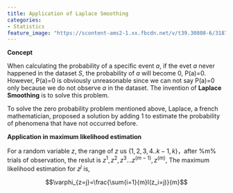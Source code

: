 ```yaml
---
title: Application of Laplace Smoothing
categories:
- Statistics
feature_image: "https://scontent-ams2-1.xx.fbcdn.net/v/t39.30808-6/318727714_1298950054279522_1327222508011670093_n.jpg?_nc_cat=108&ccb=1-7&_nc_sid=730e14&_nc_ohc=TnxHVTXAD_IAX-HmZVu&_nc_ht=scontent-ams2-1.xx&oh=00_AfBSzcy1lv2fJGWPylw7pRDyxpG_NNwrFmcdUXnopbawrg&oe=6394F523"
---
```


**Concept**

When calculating the probability of a specific event $a$, if the evet $a$ never happened in the dataset $S$, the probability of $a$ will become 0, P(a)=0. However, P(a)=0 is obviously unreasonable since we can not say P(a)=0 only because
we do not observe *a* in the dataset. The invention of **Laplace Smoothing** is to solve this problem.

To solve the zero probability problem mentioned above, Laplace, a french mathematician, proposed a solution by adding 1 to estimate the probability of phenomena that have not occurred before.

**Application in maximum likelihood estimation**

For a random variable $z$, the range of $z$ us $\{1,2,3,4..k-1,k\}$，after %m% trials of observation, the reslut is ${z^1,z^2,z^3...z^(m-1),z^(m)}$, The maximum likelihood estimation for $z^j$ is,

$$\varphi_{z=j}=\frac{\sum{i=1}{m}I(z_i=j)}{m}$$